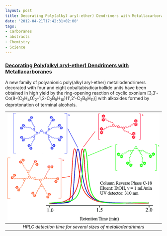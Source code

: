 ```yaml
---
layout: post
title: Decorating Poly(alkyl aryl-ether) Dendrimers with Metallacarboranes
date: '2012-04-21T17:42:31+02:00'
tags:
- Carboranes
- abstracts
- Chemistry
- Science
---
```

  

### [Decorating Poly(alkyl aryl-ether) Dendrimers with Metallacarboranes](http://dx.doi.org/10.1021/ic101306w)

A new family of polyanionic poly(alkyl aryl-ether) metallodendrimers decorated with four and eight cobaltabisdicarbollide units have been obtained in high yield by the ring-opening reaction of cyclic oxonium [3,3′-Co(8-(C<sub>2</sub>H<sub>4</sub>O)<sub>2</sub>-1,2-C<sub>2</sub>B<sub>9</sub>H<sub>10</sub>)(1′,2′-C<sub>2</sub>B<sub>9</sub>H<sub>11</sub>)] with alkoxides formed by deprotonation of terminal alcohols.



| ![](/imgs/m29syvW8dw1rsb0g7o1_500.png) |
|:--:|
|*HPLC detection time for several sizes of metallodendrimers*|

